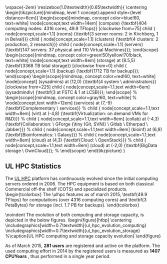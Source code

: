 \vspace{-2em}
\resizebox{1.0\textwidth}{0.65\textwidth}{
 \centering 
 \begin{tikzpicture}[mindmap, level 1 concept/.append style={level distance=6cm}]
    \begin{scope}[mindmap, concept color=blue!60, text=white]
    \node[concept,text width=14em] (compute) {\textbf{404 computing nodes: 4316 cores, 49.9 TFlops}}
      [clockwise from=75]
      child { node[concept,scale=1.1] (rooms) {\textbf{3 server rooms: 2 in Kirchberg, 1 in Belval}}}
      child { node[concept,scale=1.1] (clusters) {\textbf{4 clusters: 2 production, 2 research}}}
      child { node[concept,scale=1.1] (servers)  {\textbf{147 servers: 37 physical and 110 Virtual Machines}}};
    \end{scope}
    \begin{scope}[mindmap, concept color=green!50!yellow!70!black, text=white]
      \node[concept,text width=8em] (storage) at (8.5,5) {\textbf{3368 TB total storage}}
      [clockwise from=0]
      child { node[concept,scale=1.1] (backup) {\textbf{1712 TB for backup}}};
    \end{scope}
    \begin{scope}[mindmap, concept color=red!60, text=white]
      \node[concept] (sysadmins) at (12,0) {\textbf{4 system \\ administrators}}
      [clockwise from=225]
      child { node[concept,scale=1.1,text width=6em] (sysadmindiv) {\textbf{3 at FSTC \& 1 at LCSB}}};
    \end{scope}
%    \begin{scope}[mindmap, concept color=gray!60, text=white]
%      \node[concept,text width=12em] (services) at (7,-9) {\textbf{Complementary \\ services}}
%      child { node[concept,scale=1.1,text width=8em] (virt) at (-4,8) {\textbf{Virtualization: on demand VMs for R\&D}}}
%      child { node[concept,scale=1.1,text width=8em] (collab) at (-4,3) {\textbf{Collaboration: \\ GForge {\tiny (Git, SVN)} \\ Gitlab \\ Etherpad \\ Jabber}}}
%      child { node[concept,scale=1.1,text width=8em] (bioinf) at (6,9) {\textbf{Bioinformatics: \\ Galaxy}}}
%      child { node[concept,scale=1.1,text width=8em] (cloud) at (4,3) {\textbf{Cloud: \\ OpenStack}}}
%      child { node[concept,scale=1.1,text width=8em] (cloud) at (-2,0) {\textbf{BigData storage \\ OwnCloud}}};
%    \end{scope}
  \end{tikzpicture}
}

## UL HPC Statistics

The [UL HPC](http://hpc.uni.lu) platform has continuously evolved since the initial computing servers ordered in 2006.
The HPC equipment is based on both classical Commercial off-the shelf (COTS) and specialized products.
\begin{tcolorbox}
  The \ulhpc features as of march 2015, \textbf{49.9 TFlops} for computations
  (over 4316 computing cores) and \textbf{3 PetaBytes} for storage (incl.
  1.7 PB for backups).
\end{tcolorbox}

\noindent
The evolution of both computing and storage capacity, is depicted in the below figures.
\begin{figure}[htbp]
  \centering
  \includegraphics[width=0.7\textwidth]{ul_hpc_evolution_computing}
  \includegraphics[width=0.7\textwidth]{ul_hpc_evolution_storage}
  %\caption{UL HPC computing and storage capacity evolution}
\end{figure}

As of March 2015, **281 users** are registered and active on the platform.
The used computing effort in 2014 by the registered users is measured as **1407 CPUYears** , thus performed in a single year period.
